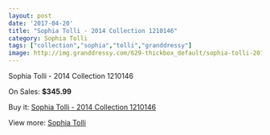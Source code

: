 ```yaml
---
layout: post
date: '2017-04-20'
title: "Sophia Tolli - 2014 Collection 1210146"
category: Sophia Tolli
tags: ["collection","sophia","tolli","granddressy"]
image: http://img.granddressy.com/629-thickbox_default/sophia-tolli-2014-collection-1210146.jpg
---
```

Sophia Tolli - 2014 Collection 1210146

On Sales: **$345.99**
<a href="https://www.granddressy.com/en/sophia-tolli/516-sophia-tolli-2014-collection-1210146.html"><amp-img layout="responsive" width="600" height="600" src="//img.granddressy.com/629-thickbox_default/sophia-tolli-2014-collection-1210146.jpg" alt="Sophia Tolli - 2014 Collection 1210146 0" /></a>

Buy it: [Sophia Tolli - 2014 Collection 1210146](https://www.granddressy.com/en/sophia-tolli/516-sophia-tolli-2014-collection-1210146.html "Sophia Tolli - 2014 Collection 1210146")

View more: [Sophia Tolli](https://www.granddressy.com/en/24-sophia-tolli "Sophia Tolli")
